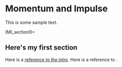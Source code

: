 # Momentum and Impulse

This is some sample text.

(MI_section1)=
## Here's my first section

Here is a [reference to the intro](../intro.md). Here is a reference to [](MI_section1). 
